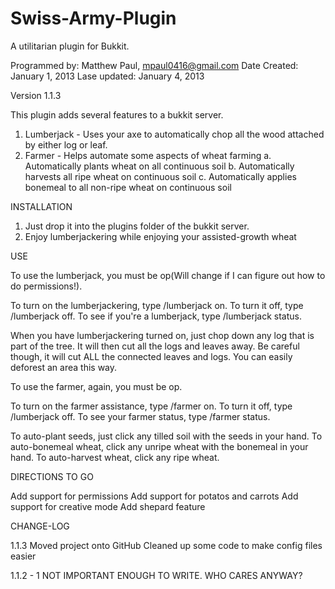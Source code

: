 Swiss-Army-Plugin
=================

A utilitarian plugin for Bukkit.

Programmed by: Matthew Paul, mpaul0416@gmail.com
Date Created: January 1, 2013
Lase updated: January 4, 2013

Version 1.1.3

This plugin adds several features to a bukkit server.

1. Lumberjack - Uses your axe to automatically chop all the wood attached by either log or leaf.
2. Farmer - Helps automate some aspects of wheat farming
    a. Automatically plants wheat on all continuous soil
    b. Automatically harvests all ripe wheat on continuous soil
    c. Automatically applies bonemeal to all non-ripe wheat on continuous soil

INSTALLATION

1. Just drop it into the plugins folder of the bukkit server.
2. Enjoy lumberjackering while enjoying your assisted-growth wheat

USE

To use the lumberjack, you must be op(Will change if I can figure out how to do permissions!).

To turn on the lumberjackering, type /lumberjack on.
To turn it off, type /lumberjack off.
To see if you're a lumberjack, type /lumberjack status.

When you have lumberjackering turned on, just chop down any log that is part of the tree. It will then cut all the logs and leaves away. Be careful though, it will cut ALL the connected leaves and logs. You can easily deforest an area this way.

To use the farmer, again, you must be op.

To turn on the farmer assistance, type /farmer on.
To turn it off, type /lumberjack off.
To see your farmer status, type /farmer status.

To auto-plant seeds, just click any tilled soil with the seeds in your hand.
To auto-bonemeal wheat, click any unripe wheat with the bonemeal in your hand.
To auto-harvest wheat, click any ripe wheat.


DIRECTIONS TO GO

Add support for permissions
Add support for potatos and carrots
Add support for creative mode
Add shepard feature

CHANGE-LOG

1.1.3
Moved project onto GitHub
Cleaned up some code to make config files easier

1.1.2 - 1
NOT IMPORTANT ENOUGH TO WRITE. WHO CARES ANYWAY?
